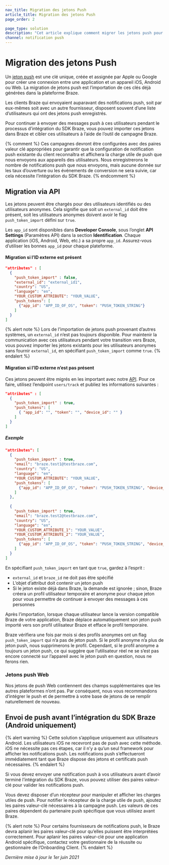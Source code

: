```yaml
---
nav_title: Migration des jetons Push
article_title: Migration des jetons Push
page_order: 2

page_type: solution
description: "Cet article explique comment migrer les jetons push pour pouvoir continuer à envoyer des messages push à vos utilisateurs après être passé à Braze."
channel: notification push
---
```


# Migration des jetons Push

Un [jeton push]({{site.baseurl}}/user_guide/message_building_by_channel/push/push_registration/#push-tokens/) est une clé unique, créée et assignée par Apple ou Google pour créer une connexion entre une application et un appareil iOS, Android ou Web. La migration de jetons push est l’importation de ces clés déjà générées dans la plateforme Braze.

Les clients Braze qui envoyaient auparavant des notifications push, soit par eux-mêmes soit avec un autre fournisseur, disposent souvent d’une liste d’utilisateurs qui ont des jetons push enregistrés.

Pour continuer à envoyer des messages push à ces utilisateurs pendant le processus d’intégration du SDK Braze, vous pouvez importer ces jetons dans Braze et cibler ces utilisateurs à l’aide de l’outil de campagne Braze.

{% comment %}
Ces campagnes devront être configurées avec des paires valeur clé appropriées pour garantir que la configuration de notification push existante du client reconnaîtra et affichera la charge utile de push que nous envoyons aux appareils des utilisateurs. Nous enregistrerons le nombre de notifications push que nous envoyons, mais aucune donnée sur les taux d’ouverture ou les événements de conversion ne sera suivie, car cela nécessite l’intégration du SDK Braze.
{% endcomment %}

## Migration via API

Les jetons peuvent être chargés pour des utilisateurs identifiés ou des utilisateurs anonymes. Cela signifie que soit un `external_id` doit être présent, soit les utilisateurs anonymes doivent avoir le flag `push_token_import` défini sur `true`. 

Les `app_id` sont disponibles dans **Developer Console**, sous l’onglet **API Settings** (Paramètres API) dans la section **Identification**. Chaque application (iOS, Android, Web, etc.) a sa propre `app_id`. Assurez-vous d’utiliser les bonnes `app_id` pour chaque plateforme.

#### Migration si l’ID externe est présent
```json
"attributes" : [
  {
	"push_token_import" : false,
	"external_id": "external_id1",
	"country": "US",
	"language": "en",
	"YOUR_CUSTOM_ATTRIBUTE": "YOUR_VALUE",
	"push_tokens": [
	  {"app_id": "APP_ID_OF_OS", "token": "PUSH_TOKEN_STRING"}
	]
  }
]
```

{% alert note %}
Lors de l’importation de jetons push provenant d’autres systèmes, un `external_id` n’est pas toujours disponible. Pour maintenir la communication avec ces utilisateurs pendant votre transition vers Braze, vous pouvez importer les jetons existants pour les utilisateurs anonymes sans fournir `external_id`, en spécifiant `push_token_import` comme `true`.
{% endalert %}

#### Migration si l’ID externe n’est pas présent

Ces jetons peuvent être migrés en les important avec notre [API]({{site.baseurl}}/api/endpoints/user_data/#push-token-import). Pour ce faire, utilisez l’endpoint `users/track` et publiez les informations suivantes :

```json
"attributes" : [
  {
	"push_token_import" : true,
	"push_tokens": [
	  { "app_id": "", "token": "", "device_id": "" }
	]
  }
]
```

##### Exemple

```json
"attributes": [ 
  {
	"push_token_import" : true,
	"email": "braze.test1@testbraze.com",
	"country": "US",
	"language": "en",
	"YOUR_CUSTOM_ATTRIBUTE": "YOUR_VALUE",
	"push_tokens": [
	  {"app_id": "APP_ID_OF_OS", "token": "PUSH_TOKEN_STRING", "device_id": "DEVICE_ID"}
	]
  },
    
  {
	"push_token_import" : true,
	"email": "braze.test2@testbraze.com",
	"country": "US",
	"language": "en",
	"YOUR_CUSTOM_ATTRIBUTE_1": "YOUR_VALUE",
	"YOUR_CUSTOM_ATTRIBUTE_2": "YOUR_VALUE",
	"push_tokens": [
	  {"app_id": "APP_ID_OF_OS", "token": "PUSH_TOKEN_STRING", "device_id": "DEVICE_ID"}  
	]
  }
]
```

En spécifiant `push_token_import` en tant que `true`, gardez à l’esprit :
* `external_id` et `braze_id` ne doit pas être spécifié
* L’objet d’attribut doit contenir un jeton push 
* Si le jeton existe déjà dans Braze, la demande est ignorée ; sinon, Braze créera un profil utilisateur temporaire et anonyme pour chaque jeton pour vous permettre de continuer à envoyer des messages à ces personnes

Après l’importation, lorsque chaque utilisateur lance la version compatible Braze de votre application, Braze déplace automatiquement son jeton push importé vers son profil utilisateur Braze et efface le profil temporaire.

Braze vérifiera une fois par mois si des profils anonymes ont un flag `push_token_import` qui n’a pas de jeton push. Si le profil anonyme n’a plus de jeton push, nous supprimerons le profil. Cependant, si le profil anonyme a toujours un jeton push, ce qui suggère que l’utilisateur réel ne se s’est pas encore connecté sur l’appareil avec le jeton push en question, nous ne ferons rien.

### Jetons push Web
Nos jetons de push Web contiennent des champs supplémentaires que les autres plateformes n’ont pas. Par conséquent, nous vous recommandons d’intégrer le push et de permettre à votre base de jetons de se remplir naturellement de nouveau.

## Envoi de push avant l’intégration du SDK Braze (Android uniquement)

{% alert warning %}
Cette solution s’applique uniquement aux utilisateurs Android. Les utilisateurs iOS ne recevront pas de push avec cette méthode. iOS ne nécessite pas ces étapes, car il n’y a qu’un seul framework pour afficher les notifications push. Les notifications push s’effectueront immédiatement tant que Braze dispose des jetons et certificats push nécessaires.
{% endalert %}

Si vous devez envoyer une notification push à vos utilisateurs avant d’avoir terminé l’intégration du SDK Braze, vous pouvez utiliser des paires valeur-clé pour valider les notifications push. 

Vous devez disposer d’un récepteur pour manipuler et afficher les charges utiles de push. Pour notifier le récepteur de la charge utile de push, ajoutez les paires valeur-clé nécessaires à la campagne push. Les valeurs de ces paires dépendent du partenaire push spécifique que vous utilisiez avant Braze.

{% alert note %}
Pour certains fournisseurs de notifications push, le Braze devra aplanir les paires valeur-clé pour qu’elles puissent être interprétées correctement. Pour aplanir les paires valeur-clé pour une application Android spécifique, contactez votre gestionnaire de la réussite ou gestionnaire de l’Onboarding Client.
{% endalert %}

_Dernière mise à jour le 1er juin 2021_

